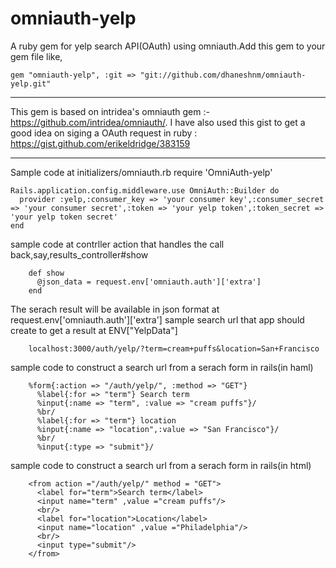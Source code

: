 omniauth-yelp
=============
A ruby gem for yelp search API(OAuth) using omniauth.Add this gem to your gem file like,
```
gem "omniauth-yelp", :git => "git://github.com/dhaneshnm/omniauth-yelp.git"
```
_________________________________________________
This gem is based on intridea's omniauth gem :- https://github.com/intridea/omniauth/.
I have also used this gist to get a good idea on siging a OAuth request in ruby : https://gist.github.com/erikeldridge/383159
____________________________________________________
Sample code  at initializers/omniauth.rb
require 'OmniAuth-yelp'
```
Rails.application.config.middleware.use OmniAuth::Builder do
  provider :yelp,:consumer_key => 'your consumer key',:consumer_secret => 'your consumer secret',:token => 'your yelp token',:token_secret => 'your yelp token secret'
end
```
sample code at contrller action that handles the call back,say,results_controller#show
```
    def show
      @json_data = request.env['omniauth.auth']['extra']
    end
```
The serach result will be available in json format at request.env['omniauth.auth']['extra']
sample  search url that app should create to get a result at ENV["YelpData"]
```
	localhost:3000/auth/yelp/?term=cream+puffs&location=San+Francisco
```
sample code to construct a search url from a serach form in rails(in haml)
```
    %form{:action => "/auth/yelp/", :method => "GET"}
	  %label{:for => "term"} Search term
	  %input{:name => "term", :value => "cream puffs"}/
	  %br/
	  %label{:for => "term"} location
	  %input{:name => "location",:value => "San Francisco"}/
	  %br/
	  %input{:type => "submit"}/
```
sample code to construct a search url from a serach form in rails(in html)
```
    <from action ="/auth/yelp/" method = "GET">
	  <label for="term">Search term</label>
	  <input name="term" ,value ="cream puffs"/>
	  <br/>
	  <label for="location">Location</label>
	  <input name="location" ,value ="Philadelphia"/>
	  <br/>
	  <input type="submit"/>
    </from>
```
